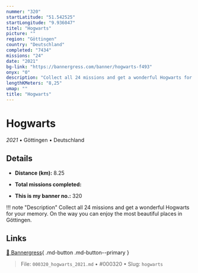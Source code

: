 ```yaml
---
nummer: "320"
startLatitude: "51.542525"
startLongitude: "9.936047"
titel: "Hogwarts"
picture: ""
region: "Göttingen"
country: "Deutschland"
completed: "7434"
missions: "24"
date: "2021"
bg-link: "https://bannergress.com/banner/hogwarts-f493"
onyx: "0"
description: "Collect all 24 missions and get a wonderful Hogwarts for your memory. On the way you can enjoy the most beautiful places in Göttingen."
lengthKMeters: "8,25"
umap: ""
title: "Hogwarts"
---
```

# Hogwarts

*2021* • Göttingen • Deutschland



## Details
- **Distance (km):** 8.25

- **Total missions completed:** 
- **This is my banner no.:** 320


!!! note "Description"
    Collect all 24 missions and get a wonderful Hogwarts for your memory. On the way you can enjoy the most beautiful places in Göttingen.



## Links
[🔗 Bannergress](https://bannergress.com/banner/hogwarts-f493){ .md-button .md-button--primary }



> File: `000320_hogwarts_2021.md` • #000320 • Slug: `hogwarts`
